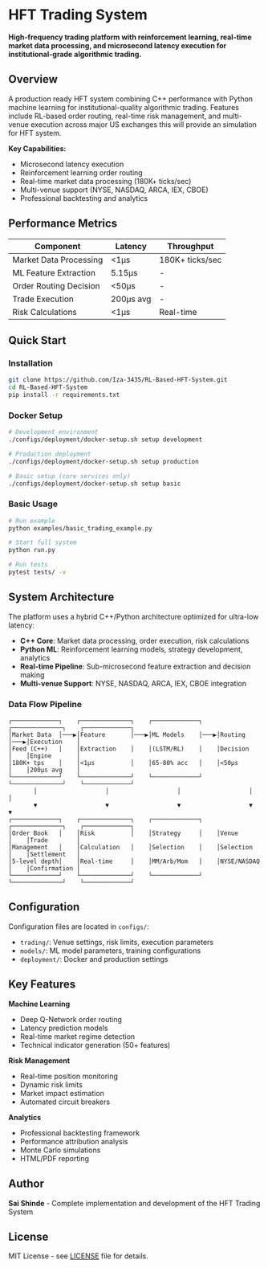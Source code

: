 # HFT Trading System

**High-frequency trading platform with reinforcement learning, real-time market data processing, and microsecond latency execution for institutional-grade algorithmic trading.**

## Overview

A production ready HFT system combining C++ performance with Python machine learning for institutional-quality algorithmic trading. Features include RL-based order routing, real-time risk management, and multi-venue execution across major US exchanges this will provide an simulation for HFT system.

**Key Capabilities:**
- Microsecond latency execution
- Reinforcement learning order routing 
- Real-time market data processing (180K+ ticks/sec)
- Multi-venue support (NYSE, NASDAQ, ARCA, IEX, CBOE)
- Professional backtesting and analytics

## Performance Metrics

| Component | Latency | Throughput |
|-----------|---------|------------|
| Market Data Processing | <1μs | 180K+ ticks/sec |
| ML Feature Extraction | 5.15μs | - |
| Order Routing Decision | <50μs | - |
| Trade Execution | 200μs avg | - |
| Risk Calculations | <1μs | Real-time |

## Quick Start

### Installation
```bash
git clone https://github.com/Iza-3435/RL-Based-HFT-System.git
cd RL-Based-HFT-System
pip install -r requirements.txt
```

### Docker Setup
```bash
# Development environment
./configs/deployment/docker-setup.sh setup development

# Production deployment  
./configs/deployment/docker-setup.sh setup production

# Basic setup (core services only)
./configs/deployment/docker-setup.sh setup basic
```

### Basic Usage
```bash
# Run example
python examples/basic_trading_example.py

# Start full system
python run.py

# Run tests
pytest tests/ -v
```

## System Architecture

The platform uses a hybrid C++/Python architecture optimized for ultra-low latency:

- **C++ Core**: Market data processing, order execution, risk calculations
- **Python ML**: Reinforcement learning models, strategy development, analytics
- **Real-time Pipeline**: Sub-microsecond feature extraction and decision making
- **Multi-venue Support**: NYSE, NASDAQ, ARCA, IEX, CBOE integration

### Data Flow Pipeline

```
┌─────────────┐    ┌──────────────┐    ┌─────────────┐    ┌──────────────┐    ┌─────────────┐
│Market Data  │───▶│Feature       │───▶│ML Models    │───▶│Routing       │───▶│Execution    │
│Feed (C++)   │    │Extraction    │    │(LSTM/RL)    │    │Decision      │    │Engine       │
│180K+ tps    │    │<1μs          │    │65-80% acc   │    │<50μs         │    │200μs avg    │
└─────────────┘    └──────────────┘    └─────────────┘    └──────────────┘    └─────────────┘
       │                   │                   │                   │                   │
       ▼                   ▼                   ▼                   ▼                   ▼
┌─────────────┐    ┌──────────────┐    ┌─────────────┐    ┌──────────────┐    ┌─────────────┐
│Order Book   │    │Risk          │    │Strategy     │    │Venue         │    │Trade        │
│Management   │    │Calculation   │    │Selection    │    │Selection     │    │Settlement   │
│5-level depth│    │Real-time     │    │MM/Arb/Mom   │    │NYSE/NASDAQ   │    │Confirmation │
└─────────────┘    └──────────────┘    └─────────────┘    └──────────────┘    └─────────────┘
```

## Configuration

Configuration files are located in `configs/`:
- `trading/`: Venue settings, risk limits, execution parameters
- `models/`: ML model parameters, training configurations  
- `deployment/`: Docker and production settings

## Key Features

**Machine Learning**
- Deep Q-Network order routing
- Latency prediction models
- Real-time market regime detection
- Technical indicator generation (50+ features)

**Risk Management**
- Real-time position monitoring
- Dynamic risk limits
- Market impact estimation
- Automated circuit breakers

**Analytics**
- Professional backtesting framework
- Performance attribution analysis
- Monte Carlo simulations
- HTML/PDF reporting

## Author

**Sai Shinde** - Complete implementation and development of the HFT Trading System

## License

MIT License - see [LICENSE](LICENSE) file for details.
